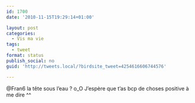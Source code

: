 ```yaml
---
id: 1700
date: '2010-11-15T19:29:14+01:00'

layout: post
categories:
  - Vis ma vie
tags:
  - tweet
format: status
publish_social: no
guid: 'http://tweets.local/?birdsite_tweet=4254616606744576'

---
```


@Fran6 la tête sous l’eau ? o\_O J’espère que t’as bcp de choses positive à me dire ^^
